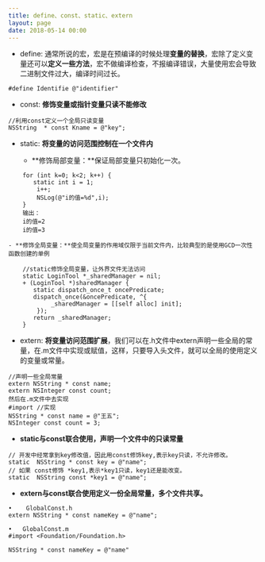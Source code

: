 ```yaml
---
title: define、const、static、extern
layout: page
date: 2018-05-14 00:00
---
```


- define: 通常所说的宏，宏是在预编译的时候处理**变量的替换**，宏除了定义变量还可以**定义一些方法**，宏不做编译检查，不报编译错误，大量使用宏会导致二进制文件过大，编译时间过长。

```
#define Identifie @"identifier"
```

- const: **修饰变量或指针变量只读不能修改**

```
//利用const定义一个全局只读变量 
NSString  * const Kname = @"key";
```

- static: **将变量的访问范围控制在一个文件内**

    - **修饰局部变量：**保证局部变量只初始化一次。

```
    for (int k=0; k<2; k++) {
       static int i = 1;
        i++;
        NSLog(@"i的值=%d",i);
    }
    输出：
    i的值=2
    i的值=3
```
    
    - **修饰全局变量：**使全局变量的作用域仅限于当前文件内，比较典型的是使用GCD一次性函数创建的单例

    
```
    //static修饰全局变量，让外界文件无法访问
    static LoginTool *_sharedManager = nil;
    + (LoginTool *)sharedManager {   
       static dispatch_once_t oncePredicate;   
       dispatch_once(&oncePredicate, ^{
            _sharedManager = [[self alloc] init];
        });   
       return _sharedManager;
    }
```
    
    
- extern: **将变量访问范围扩展**，我们可以在.h文件中extern声明一些全局的常量，在.m文件中实现或赋值，这样，只要导入头文件，就可以全局的使用定义的变量或常量。

```
//声明一些全局常量
extern NSString * const name;
extern NSInteger const count;
然后在.m文件中去实现
#import //实现
NSString * const name = @"王五";
NSInteger const count = 3;
``` 

- **static与const联合使用，声明一个文件中的只读常量**

```
// 开发中经常拿到key修改值，因此用const修饰key,表示key只读，不允许修改。
static  NSString * const key = @"name";
// 如果 const修饰 *key1,表示*key1只读，key1还是能改变。
static  NSString const *key1 = @"name";
```

- **extern与const联合使用定义一份全局常量，多个文件共享。**

```
•    GlobalConst.h
extern NSString * const nameKey = @"name";

•   GlobalConst.m
#import <Foundation/Foundation.h>

NSString * const nameKey = @"name"
```


